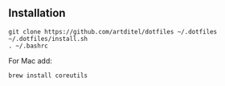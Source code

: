 ## Installation
```terminal
git clone https://github.com/artditel/dotfiles ~/.dotfiles
~/.dotfiles/install.sh
. ~/.bashrc
```
For Mac add:
```
brew install coreutils
```
